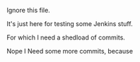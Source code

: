 Ignore this file.

It's just here for testing some Jenkins stuff.

For which I need a shedload of commits.

Nope I Need some more commits, because 
